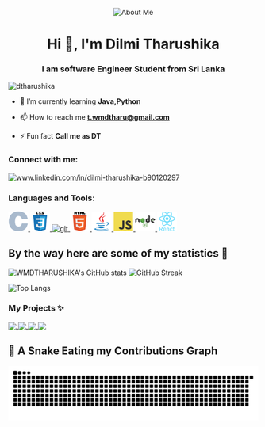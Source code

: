 <p align="center">
  <img src="https://github.com/7oSkaaa/7oSkaaa/blob/main/Images/about_me.gif?raw=true" width="100px" alt="About Me"/>
</p>

<h1 align="center">Hi 👋, I'm Dilmi Tharushika</h1>
<h3 align="center">I am software Engineer Student from Sri Lanka</h3>

<p align="left"> <img src="https://komarev.com/ghpvc/?username=dtharushika&label=Profile%20views&color=0e75b6&style=flat" alt="dtharushika" /> </p>

- 🌱 I’m currently learning **Java,Python**

- 📫 How to reach me **t.wmdtharu@gmail.com**

- ⚡ Fun fact **Call me as DT**

<h3 align="left">Connect with me:</h3>
<p align="left">
<a href="https://linkedin.com/in/www.linkedin.com/in/dilmi-tharushika-b90120297" target="blank"><img align="center" src="https://raw.githubusercontent.com/rahuldkjain/github-profile-readme-generator/master/src/images/icons/Social/linked-in-alt.svg" alt="www.linkedin.com/in/dilmi-tharushika-b90120297" height="30" width="40" /></a>
</p>

<h3 align="left">Languages and Tools:</h3>
<p align="left"> <a href="https://www.cprogramming.com/" target="_blank" rel="noreferrer"> <img src="https://raw.githubusercontent.com/devicons/devicon/master/icons/c/c-original.svg" alt="c" width="40" height="40"/> </a> <a href="https://www.w3schools.com/css/" target="_blank" rel="noreferrer"> <img src="https://raw.githubusercontent.com/devicons/devicon/master/icons/css3/css3-original-wordmark.svg" alt="css3" width="40" height="40"/> </a> <a href="https://git-scm.com/" target="_blank" rel="noreferrer"> <img src="https://www.vectorlogo.zone/logos/git-scm/git-scm-icon.svg" alt="git" width="40" height="40"/> </a> <a href="https://www.w3.org/html/" target="_blank" rel="noreferrer"> <img src="https://raw.githubusercontent.com/devicons/devicon/master/icons/html5/html5-original-wordmark.svg" alt="html5" width="40" height="40"/> </a> <a href="https://www.java.com" target="_blank" rel="noreferrer"> <img src="https://raw.githubusercontent.com/devicons/devicon/master/icons/java/java-original.svg" alt="java" width="40" height="40"/> </a> <a href="https://developer.mozilla.org/en-US/docs/Web/JavaScript" target="_blank" rel="noreferrer"> <img src="https://raw.githubusercontent.com/devicons/devicon/master/icons/javascript/javascript-original.svg" alt="javascript" width="40" height="40"/> </a> <a href="https://nodejs.org" target="_blank" rel="noreferrer"> <img src="https://raw.githubusercontent.com/devicons/devicon/master/icons/nodejs/nodejs-original-wordmark.svg" alt="nodejs" width="40" height="40"/> </a> <a href="https://reactjs.org/" target="_blank" rel="noreferrer"> <img src="https://raw.githubusercontent.com/devicons/devicon/master/icons/react/react-original-wordmark.svg" alt="react" width="40" height="40"/> </a> </p>


## By the way here are some of my statistics 🚀
![WMDTHARUSHIKA's GitHub stats](https://github-readme-stats.vercel.app/api?username=WMDTHARUSHIKA&show_icons=true&theme=tokyonight)               ![GitHub Streak](https://github-readme-streak-stats.herokuapp.com/?user=WMDTHARUSHIKA&theme=tokyonight)


  ![Top Langs](https://github-readme-stats.vercel.app/api/top-langs/?username=WMDTHARUSHIKA&theme=tokyonight&layout=compact)






### My Projects ✨

<a href="https://github.com/WMDTHARUSHIKA/AutoX-new">
  <img align="center" src="https://github-readme-stats.vercel.app/api/pin/?username=WMDTHARUSHIKA&repo=AutoX-new&theme=tokyonight" />
</a>

<a href="https://github.com/WMDTHARUSHIKA/Personal-Portfolio-website">
  <img align="center" src="https://github-readme-stats.vercel.app/api/pin/?username=WMDTHARUSHIKA&repo=Personal-Portfolio-website&theme=tokyonight" />
</a>

<a href="https://github.com/WMDTHARUSHIKA/Drum-Kit">
  <img align="center" src="https://github-readme-stats.vercel.app/api/pin/?username=WMDTHARUSHIKA&repo=Drum-Kit&theme=tokyonight" />
</a>

<a href="https://github.com/WMDTHARUSHIKA/Simon-Game-project-">
  <img align="center" src="https://github-readme-stats.vercel.app/api/pin/?username=WMDTHARUSHIKA&repo=Simon-Game-project-&theme=tokyonight" />
</a>






## 🐍 A Snake Eating my Contributions Graph
	
<p align="center">
	<img src="https://github.com/7oSkaaa/7oSkaaa/blob/output/github-contribution-grid-snake.svg" alt="Snake animation"/>
</p>

